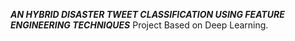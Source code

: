 ***AN HYBRID DISASTER TWEET CLASSIFICATION USING FEATURE ENGINEERING TECHNIQUES***
Project Based on Deep Learning.
